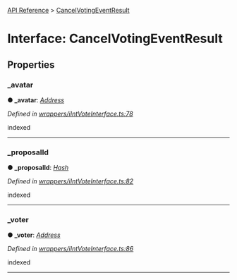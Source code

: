 [API Reference](../README.md) > [CancelVotingEventResult](../interfaces/CancelVotingEventResult.md)



# Interface: CancelVotingEventResult


## Properties
<a id="_avatar"></a>

###  _avatar

**●  _avatar**:  *[Address](../#Address)* 

*Defined in [wrappers/iIntVoteInterface.ts:78](https://github.com/daostack/arc.js/blob/f343aa24/lib/wrappers/iIntVoteInterface.ts#L78)*



indexed




___

<a id="_proposalId"></a>

###  _proposalId

**●  _proposalId**:  *[Hash](../#Hash)* 

*Defined in [wrappers/iIntVoteInterface.ts:82](https://github.com/daostack/arc.js/blob/f343aa24/lib/wrappers/iIntVoteInterface.ts#L82)*



indexed




___

<a id="_voter"></a>

###  _voter

**●  _voter**:  *[Address](../#Address)* 

*Defined in [wrappers/iIntVoteInterface.ts:86](https://github.com/daostack/arc.js/blob/f343aa24/lib/wrappers/iIntVoteInterface.ts#L86)*



indexed




___


